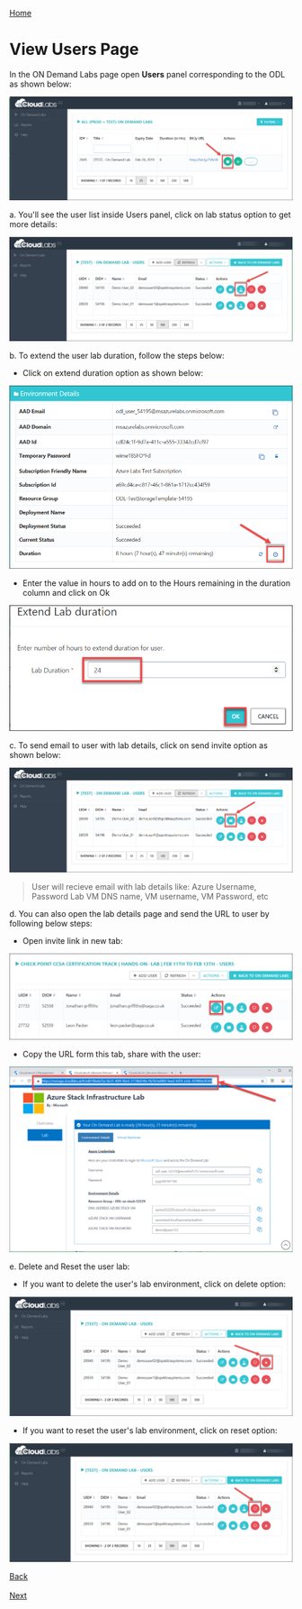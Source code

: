 [Home](./../README.md)

# View Users Page
In the ON Demand Labs page open **Users** panel corresponding to the ODL as shown below:

 ![](images/userspage.png)

a. You'll see the user list inside Users panel, click on lab status option to get more details:

 ![](images/userlab01.png)

b. To extend the user lab duration, follow the steps below:
* Click on extend duration option as shown below:

 ![](images/extenddur.png)
 
* Enter the value in hours to add on to the Hours remaining in the duration column and click on Ok
  
![](images/hours.png)


c. To send email to user with lab details, click on send invite option as shown below:

![](images/sendinvite.png)

>User will recieve email with lab details like:
>Azure Username, Password
>Lab VM DNS name, VM username,  VM Password, etc

d. You can also open the lab details page and send the URL to user by following below steps:
* Open invite link in new tab:

 ![](images/labdetails.png)

* Copy the URL form this tab, share with the user:

 ![](images/urllab.png)

e. Delete and Reset the user lab:

* If you want to delete the user's lab environment, click on delete option:

 ![](images/labdelete.png)
 
* If you want to reset the user's lab environment, click on reset option:

 ![](images/labreset.png)
 
[Back](./View_ODL_and_Bit.ly_link_readme.md#view-odlon-demand-labs-and-bitly-link) &nbsp;&nbsp;&nbsp;&nbsp;&nbsp;&nbsp;&nbsp;&nbsp;&nbsp;&nbsp;&nbsp;&nbsp;&nbsp;&nbsp;&nbsp;&nbsp;&nbsp;&nbsp;&nbsp;&nbsp;&nbsp;&nbsp;&nbsp;&nbsp;&nbsp;&nbsp;&nbsp;&nbsp;&nbsp;&nbsp;&nbsp;&nbsp;&nbsp;&nbsp;&nbsp;&nbsp;&nbsp;&nbsp;&nbsp;&nbsp;&nbsp;&nbsp;&nbsp;&nbsp;&nbsp;&nbsp;&nbsp;&nbsp;&nbsp;&nbsp;&nbsp;&nbsp;&nbsp;&nbsp;&nbsp;&nbsp;&nbsp;&nbsp;&nbsp;&nbsp;&nbsp;&nbsp;&nbsp;&nbsp;&nbsp;&nbsp;&nbsp;&nbsp;&nbsp;&nbsp;&nbsp;&nbsp;&nbsp;&nbsp;&nbsp;&nbsp;&nbsp;&nbsp;&nbsp;&nbsp;&nbsp;&nbsp;&nbsp;&nbsp;&nbsp;&nbsp;&nbsp;&nbsp;&nbsp;&nbsp;&nbsp;&nbsp;&nbsp;&nbsp;&nbsp;&nbsp;&nbsp;&nbsp;&nbsp;&nbsp;&nbsp;&nbsp;&nbsp;&nbsp;&nbsp;&nbsp;&nbsp;&nbsp;&nbsp;&nbsp;&nbsp;&nbsp;&nbsp;&nbsp;&nbsp;&nbsp;&nbsp;&nbsp;&nbsp;&nbsp;&nbsp;&nbsp;&nbsp;&nbsp;&nbsp;&nbsp;&nbsp;[Next](./Control_Panel_readme.md)
